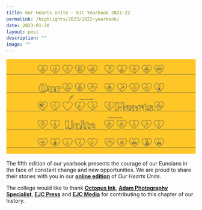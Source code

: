 ```yaml
---
title: Our Hearts Unite – EJC Yearbook 2021–22
permalink: /highlights/2023/2022-yearbook/
date: 2023-01-30
layout: post
description: ""
image: ""
---
```

![](/images/Yearbook2022_banner.png)

The fifth edition of our yearbook presents the courage of our Eunoians in the face of constant change and new opportunities. We are proud to share their stories with you in our **[online edition](https://issuu.com/eunoiajc/docs/our_hearts_unite)** of _Our Hearts Unite_.

The college would like to thank **[Octopus Ink](https://octopus.sg/)**, **[Adam Photography Specialist](https://adamphoto.com.sg/)**, **[EJC Press](https://www.instagram.com/ej.origin/)** and **[EJC Media](https://www.instagram.com/ejcmedia/)** for contributing to this chapter of our history.